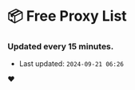 # :package: Free Proxy List
### Updated every 15 minutes.

- Last updated: `2024-09-21 06:26`

:heart:
